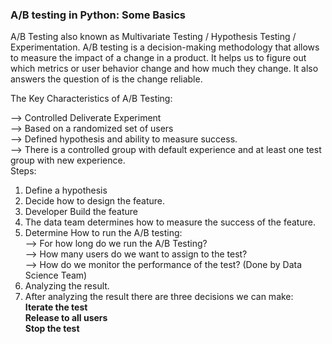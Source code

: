 ### A/B testing in Python: Some Basics

A/B Testing also known as Multivariate Testing / Hypothesis Testing / Experimentation.
A/B testing is a decision-making methodology that allows to measure the impact of a change in a product. It helps us to figure out which metrics or user behavior change and how much they change. It also answers the question of is the change reliable.

The Key Characteristics of A/B Testing:   

--> Controlled Deliverate Experiment                                                                                                                                
--> Based on a randomized set of users                                                                                                                                                                    
--> Defined hypothesis and ability to measure success.                                                                                                                                                              
--> There is a controlled group with default experience and at least one test group with new experience.                                                                                                                          
Steps: 
1. Define a hypothesis                                                                                                                                                                              
2. Decide how to design the feature.                                                                                                                                                                  
3. Developer Build the feature                                                                                                                                                               
4. The data team determines how to measure the success of the feature.                                                                                                                                          
5. Determine How to run the A/B testing:                                                                                                                                                                     
   --> For how long do we run the A/B Testing?                                                                                                                                                                                  
   --> How many users do we want to assign to the test?                                                                                                                                                            
   --> How do we monitor the performance of the test? (Done by Data Science Team)                                                                                                                                       
6. Analyzing the result.                                                                                                                                                                                             
7. After analyzing the result there are three decisions we can make:                                                                                                                                                                    
 **Iterate the test**                                                                                                                                                                                          
 **Release to all users**                                                                                                                                                                                             
 **Stop the test**                                                                                                                                                                                                               
